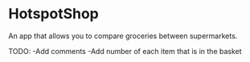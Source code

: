 # HotspotShop
An app that allows you to compare groceries between supermarkets. 


TODO:
-Add comments
-Add number of each item that is in the basket
